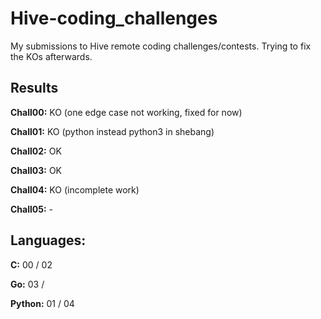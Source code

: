 # Hive-coding_challenges
My submissions to Hive remote coding challenges/contests. Trying to fix the KOs afterwards.

## Results

**Chall00:** KO (one edge case not working, fixed for now)

**Chall01:** KO (python instead python3 in shebang)

**Chall02:** OK

**Chall03:** OK

**Chall04:** KO (incomplete work)

**Chall05:** -

## Languages:

**C:** 00 / 02

**Go:** 03 /

**Python:** 01 / 04
